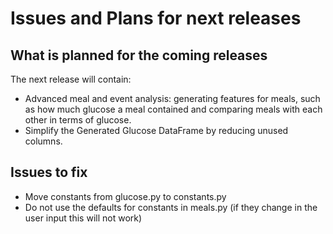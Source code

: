 # Issues and Plans for next releases
## What is planned for the coming releases
The next release will contain:
* Advanced meal and event analysis: generating features for meals, such as how much glucose a meal contained and comparing meals with each other in terms of glucose.
* Simplify the Generated Glucose DataFrame by reducing unused columns.

## Issues to fix
* Move constants from glucose.py to constants.py
* Do not use the defaults for constants in meals.py (if they change in the user input this will not work)